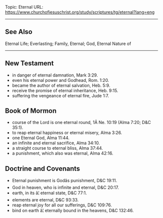 Topic: Eternal
URL: https://www.churchofjesuschrist.org/study/scriptures/tg/eternal?lang=eng

---

## See Also

Eternal Life; Everlasting; Family, Eternal; God, Eternal Nature of

---

## New Testament

- in danger of eternal damnation, Mark 3:29.
- even his eternal power and Godhead, Rom. 1:20.
- became the author of eternal salvation, Heb. 5:9.
- receive the promise of eternal inheritance, Heb. 9:15.
- suffering the vengeance of eternal fire, Jude 1:7.

## Book of Mormon

- course of the Lord is one eternal round, 1Â Ne. 10:19 (Alma 7:20; D&C 35:1).
- to reap eternal happiness or eternal misery, Alma 3:26.
- one Eternal God, Alma 11:44.
- an infinite and eternal sacrifice, Alma 34:10.
- a straight course to eternal bliss, Alma 37:44.
- a punishment, which also was eternal, Alma 42:16.

## Doctrine and Covenants

- Eternal punishment is Godâs punishment, D&C 19:11.
- God in heaven, who is infinite and eternal, D&C 20:17.
- earth, in its â¦ eternal state, D&C 77:1.
- elements are eternal, D&C 93:33.
- reap eternal joy for all our sufferings, D&C 109:76.
- bind on earth â¦ eternally bound in the heavens, D&C 132:46.

